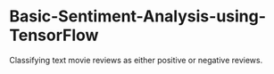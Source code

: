 # Basic-Sentiment-Analysis-using-TensorFlow
Classifying text movie reviews as either positive or negative reviews.
